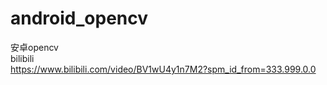# android_opencv   
安卓opencv   
bilibili   
https://www.bilibili.com/video/BV1wU4y1n7M2?spm_id_from=333.999.0.0   
